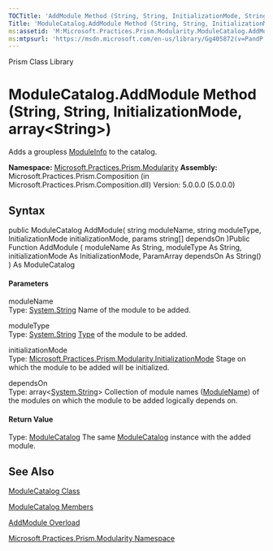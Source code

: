 ```yaml
---
TOCTitle: 'AddModule Method (String, String, InitializationMode, String[])'
Title: 'ModuleCatalog.AddModule Method (String, String, InitializationMode, String[]) (Microsoft.Practices.Prism.Modularity)'
ms:assetid: 'M:Microsoft.Practices.Prism.Modularity.ModuleCatalog.AddModule(System.String,System.String,Microsoft.Practices.Prism.Modularity.InitializationMode,System.String[])'
ms:mtpsurl: 'https://msdn.microsoft.com/en-us/library/Gg405872(v=PandP.50)'
---
```


Prism Class Library

ModuleCatalog.AddModule Method (String, String, InitializationMode, array&lt;String&gt;)
======================================================================================================

Adds a groupless [ModuleInfo](https://msdn.microsoft.com/t:microsoft.practices.prism.modularity.moduleinfo) to the catalog.

**Namespace:** [Microsoft.Practices.Prism.Modularity](https://msdn.microsoft.com/n:microsoft.practices.prism.modularity)
**Assembly:** Microsoft.Practices.Prism.Composition (in Microsoft.Practices.Prism.Composition.dll) Version: 5.0.0.0 (5.0.0.0)

## Syntax


<span id="syntaxToggle"></span>public ModuleCatalog AddModule( string moduleName, string moduleType, InitializationMode initializationMode, params string[] dependsOn )Public Function AddModule ( moduleName As String, moduleType As String, initializationMode As InitializationMode, ParamArray dependsOn As String() ) As ModuleCatalog
#### Parameters

moduleName  
Type: [System.String](http://msdn2.microsoft.com/en-us/library/s1wwdcbf)
Name of the module to be added.

moduleType  
Type: [System.String](http://msdn2.microsoft.com/en-us/library/s1wwdcbf)
[Type](http://msdn2.microsoft.com/en-us/library/42892f65) of the module to be added.

initializationMode  
Type: [Microsoft.Practices.Prism.Modularity.InitializationMode](https://msdn.microsoft.com/t:microsoft.practices.prism.modularity.initializationmode)
Stage on which the module to be added will be initialized.

dependsOn  
Type: array&lt;[System.String](http://msdn2.microsoft.com/en-us/library/s1wwdcbf)&gt;
Collection of module names ([ModuleName](https://msdn.microsoft.com/p:microsoft.practices.prism.modularity.moduleinfo.modulename)) of the modules on which the module to be added logically depends on.

#### Return Value

Type: [ModuleCatalog](https://msdn.microsoft.com/t:microsoft.practices.prism.modularity.modulecatalog)
The same [ModuleCatalog](https://msdn.microsoft.com/t:microsoft.practices.prism.modularity.modulecatalog) instance with the added module.

See Also
--------


[ModuleCatalog Class](https://msdn.microsoft.com/t:microsoft.practices.prism.modularity.modulecatalog)

[ModuleCatalog Members](https://msdn.microsoft.com/allmembers.t:microsoft.practices.prism.modularity.modulecatalog)

[AddModule Overload](https://msdn.microsoft.com/overload:microsoft.practices.prism.modularity.modulecatalog.addmodule)

[Microsoft.Practices.Prism.Modularity Namespace](https://msdn.microsoft.com/n:microsoft.practices.prism.modularity)
